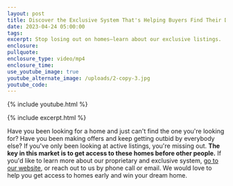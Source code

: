 ```yaml
---
layout: post
title: Discover the Exclusive System That's Helping Buyers Find Their Dream Homes
date: 2023-04-24 05:00:00
tags:
excerpt: Stop losing out on homes—learn about our exclusive listings.
enclosure:
pullquote:
enclosure_type: video/mp4
enclosure_time:
use_youtube_image: true
youtube_alternate_image: /uploads/2-copy-3.jpg
youtube_code:
---
```

{% include youtube.html %}

{% include excerpt.html %}

Have you been looking for a home and just can't find the one you're looking for? Have you been making offers and keep getting outbid by everybody else? If you've only been looking at active listings, you're missing out. **The key in this market is to get access to these homes before other people.** If you'd like to learn more about our proprietary and exclusive system, [go to our website](https://www.jpsold.com/), or reach out to us by phone call or email. We would love to help you get access to homes early and win your dream home.